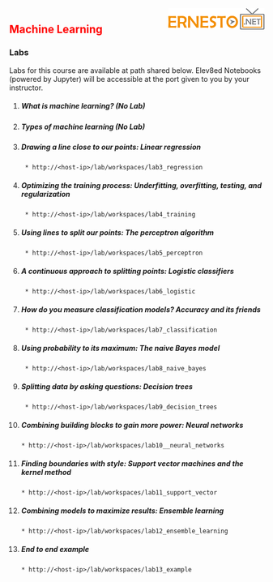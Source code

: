 <img align="right" src="./logo.png">

<h2><span style="color:red;">Machine Learning</span></h2>


### Labs

Labs for this course are available at path shared below. Elev8ed Notebooks (powered by Jupyter) will be accessible at the port given to you by your instructor.

1. ##### What is machine learning? (No Lab)
2. ##### Types of machine learning (No Lab)
3. ##### Drawing a line close to our points: Linear regression
		* http://<host-ip>/lab/workspaces/lab3_regression
4. ##### Optimizing the training process: Underfitting, overfitting, testing, and regularization
		* http://<host-ip>/lab/workspaces/lab4_training
5. ##### Using lines to split our points: The perceptron algorithm
		* http://<host-ip>/lab/workspaces/lab5_perceptron
6. ##### A continuous approach to splitting points: Logistic classifiers
		* http://<host-ip>/lab/workspaces/lab6_logistic
7. ##### How do you measure classification models? Accuracy and its friends
		* http://<host-ip>/lab/workspaces/lab7_classification
8. ##### Using probability to its maximum: The naive Bayes model
		* http://<host-ip>/lab/workspaces/lab8_naive_bayes
9. ##### Splitting data by asking questions: Decision trees
		* http://<host-ip>/lab/workspaces/lab9_decision_trees
10. ##### Combining building blocks to gain more power: Neural networks
		* http://<host-ip>/lab/workspaces/lab10__neural_networks
11. ##### Finding boundaries with style: Support vector machines and the kernel method
		* http://<host-ip>/lab/workspaces/lab11_support_vector
12. ##### Combining models to maximize results: Ensemble learning
		* http://<host-ip>/lab/workspaces/lab12_ensemble_learning
13. ##### End to end example
		* http://<host-ip>/lab/workspaces/lab13_example

